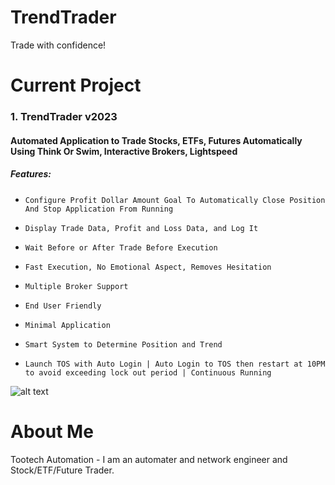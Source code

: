 # TrendTrader

Trade with confidence!


# Current Project

### 1. TrendTrader v2023
#### Automated Application to Trade Stocks, ETFs, Futures Automatically Using Think Or Swim, Interactive Brokers, Lightspeed
##### Features:
*     Configure Profit Dollar Amount Goal To Automatically Close Position And Stop Application From Running
*     Display Trade Data, Profit and Loss Data, and Log It
*     Wait Before or After Trade Before Execution
*     Fast Execution, No Emotional Aspect, Removes Hesitation
*     Multiple Broker Support
*     End User Friendly
*     Minimal Application
*     Smart System to Determine Position and Trend
*     Launch TOS with Auto Login | Auto Login to TOS then restart at 10PM to avoid exceeding lock out period | Continuous Running
     
![alt text](https://github.com/trevorbooneautomation/TrendTrader/blob/main/Images/Github_TT.png?raw=true)    
 
# About Me
 Tootech Automation - I am an automater and network engineer and Stock/ETF/Future Trader.
 
